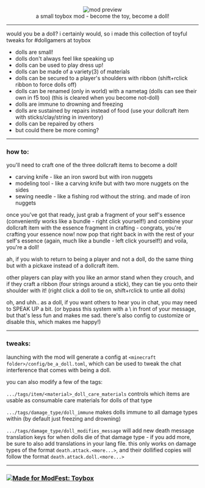 <!--suppress HtmlDeprecatedTag, XmlDeprecatedElement -->
<center><img alt="mod preview" src="https://cdn.modrinth.com/data/MAd0Z2MD/images/bd6c08ac189a07ee4ce15a19e7a0983ff85a9b51.png"/></center>

<center>
a small toybox mod - become the toy, become a doll!
</center>

---

would you be a doll? i certainly would, so i made this collection of toyful tweaks for #dollgamers at toybox
- dolls are small!
- dolls don't always feel like speaking up
- dolls can be used to play dress up!
- dolls can be made of a variety(3) of materials
- dolls can be secured to a player's shoulders with ribbon (shift+rclick ribbon to force dolls off)
- dolls can be renamed (only in world) with a nametag (dolls can see their own in f5 too) (this is cleared when you become not-doll)
- dolls are immune to drowning and freezing
- dolls are sustained by repairs instead of food (use your dollcraft item with sticks/clay/string in inventory)
- dolls can be repaired by others
- but could there be more coming?

---

### how to:

you'll need to craft one of the three dollcraft items to become a doll!
* carving knife - like an iron sword but with iron nuggets
* modeling tool - like a carving knife but with two more nuggets on the sides
* sewing needle - like a fishing rod without the string. and made of iron nuggets

once you've got that ready, just grab a fragment of your self's essence (conveniently works like a bundle - right click yourself!)
and combine your dollcraft item with the essence fragment in crafting - congrats, you're crafting your essence now!
now pop that right back in with the rest of your self's essence (again, much like a bundle - left click yourself!)
and voila, you're a doll!

ah, if you wish to return to being a player and not a doll, do the same thing but with a pickaxe instead of a dollcraft item.

other players can play with you like an armor stand when they crouch,
and if they craft a ribbon (four strings around a stick),
they can tie you onto their shoulder with it!
(right click a doll to tie on, shift+rclick to untie all dolls)

oh, and uhh.. as a doll, if you want others to hear you in chat, you may need to SPEAK UP a bit.
(or bypass this system with a \ in front of your message, but that's less fun and makes me sad.
there's also config to customize or disable this, which makes me happy!)

---

### tweaks:

launching with the mod will generate a config at `<minecraft folder>/config/be_a_doll.toml`, which can be used to tweak
the chat interference that comes with being a doll.

you can also modify a few of the tags:

`.../tags/item/<material>_doll_care_materials` controls which items are usable as consumable care materials
for dolls of that <material> type

`.../tags/damage_type/doll_immune` makes dolls immune to all damage types within (by default just freezing and drowning)

`.../tags/damage_type/doll_modifies_message` will add new death message translation keys for when dolls die
of that damage type - if you add more, be sure to also add translations in your lang file.
this only works on damage types of the format `death.attack.<more...>`, 
and their dollified copies will follow the format `death.attack.doll.<more...>`

---

### [![Made for ModFest: Toybox](https://raw.githubusercontent.com/ModFest/art/v2/badge/svg/toybox/compact.svg)](https://modfest.net/toybox)

